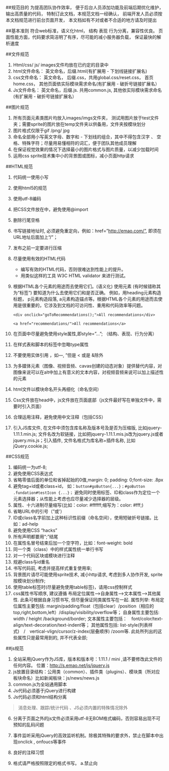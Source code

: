 ##规范目的
  为提高团队协作效率， 便于后台人员添加功能及前端后期优化维护，输出高质量的代码， 特制订此文档，本规范文档一经确认， 前端开发人员必须按本文档规范进行前台页面开发， 本文档如有不对或者不合适的地方请及时提出

##基本准则
  符合web标准，语义化html， 结构 表现 行为分离，兼容性优良。 页面性能方面，代码要求简洁明了有序，尽可能的减小服务器负载， 保证最快的解析速度

##文件规范
1. Html/css/ js/ images文件均放在已约定的目录中
2. html文件命名： 英文命名，后缀.html(有扩展用 - 下划线链接扩展名)
3. css文件命名： 英文命名， 后缀.css，共用global.css/reset.css， 首页home.css， 其他页面依实际模块需求命名(有扩展用 - 破折号链接扩展名）
4. Js文件命名： 英文命名，后缀.js. 共用common.js, 其他依实际模块需求命名(有扩展用 - 破折号链接扩展名）

##图片规范
1. 所有页面元素类图片均放入images/imgs文件夹， 测试用图片放于test文件夹；需要sprite的图片放在temp文件夹以供备用，文件夹按模块划分
2. 图片格式仅限于gif /png/ jpg
3. 命名全部用小写英文字母、数字和 - 下划线的组合，其中不得包含汉字 、 空格、特殊字符；尽量用易懂相符的词汇，便于团队其他成员理解
4. 在保证视觉效果的情况下选择最小的图片格式与图片质量，以减少加载时间
6. 运用css sprite技术集中小的背景图或图标，减小页面http请求

##HTML规范
1. 代码统一使用小写
2. 使用html5的规范<!DOCTYPE html>
3. 使用utf-8编码
4. 把CSS文件放在<head>中，避免使用@import
5. 删除行尾空格
6. 书写链接地址时, 必须避免重定向，例如：href=”http://emao.com/”, 即须在URL地址后面加上“/”； 
7. 发布之前一定要进行压缩
8. 尽量使用有效的HTML代码
    - 编写有效的HTML代码，否则很难达到性能上的提升。
    - 用类似这样的工具 W3C HTML validator 来进行测试。

9. 根据HTML各个元素的用途而去使用它们。(语义化)
   使用元素 (有时候错称其为“标签”) 要知道为什么去使用它们和是否正确。 例如，用heading元素构造标题， p元素构造段落, a元素构造锚点等。根据HTML各个元素的用途而去使用是很重要的，它涉及到文档的可访问性、重用和代码效率等问题。
   <!-- 不推荐 -->
   `<div onclick="goToRecommendations();">All recommendations</div>`
   <!-- 推荐 -->
   `<a href="recommendations/">All recommendations</a>`
10. 在页面中尽量避免使用style属性,即style=”…”; （结构、表现、行为分离）
11. 在样式表和脚本的标签中忽略type属性
12. 不要使用实体引用 ，如—, ”但是 < 或是 &除外
13. 为多媒体元素（图像、视频音频、cavas创建的动态对象）提供替代内容，对图像来说可以在alt中加上有意义的文本内容，对视频音频来说可以加上描述性的元素
14. html文件以模块命名开头再细化（命名空间）
15. Css文件放在head中，js文件放在页面底部（js文件最好写在单独文件中，需要时引入页面）
16. 合理运用注释，避免使用中文注释（包括CSS）
17. 引入JS库文件, 在文件中须包含库名称及版本号及是否为压缩版, 比如jquery-1.11.1.min.js; 文件名改为软链接，比如把jquery-1.11.1.mis.js改为jquery.js或者jquery.mis.js；引入插件, 文件名格式为库名称+插件名称, 比如jQuery.cookie.js;

##CSS规范
1. 编码统一为utf-8;
2. 避免使用CSS表达式
3. 省略零值后面的单位和省掉起始的0值,margin: 0; padding: 0;font-size: .8px
4. 避免tag+id或者class+id，
  如：`button#goButton{...}；#goButton .fundation#testIcon {...}；`
  避免同时使用标签、ID和class作为定位一个元素选择器；从性能上考虑也应尽量减少选择器的层级。
5. 属性、十六进制尽量缩写(比如：color: #ffffff;缩写为：color: #fff;)
6. 省略URL中的引号（”或’）
7. ID或class名字前加上这种标识性前缀（命名空间），使用短破折号链接。比如：ad-help
8. 避免使用CSS “hacks”
9. 所有声明都要用“;”结尾
10. 在属性名冒号结束后加一个空字符，比如：font-weight: bold
11. 同一个类（class）中的样式属性统一单行书写
12. 对一个代码区块或模块进行注释
13. 规避class与id重名
14. 书写代码前, 考虑并提高样式重复使用率;
15. 背景图片请尽可能使用sprite技术, 减小http请求, 考虑到多人协作开发, sprite按模块划分制作;
16. 使用table标签时(尽量避免使用table标签)，请用css控制样式
17. css属性书写顺序, 建议遵循 布局定位属性–>自身属性–>文本属性–>其他属性. 此条可根据自身习惯书写, 但尽量保证同类属性写在一起. 属性列举:
    布局定位属性主要包括: margin/padding/float（包括clear）/position（相应的 top,right,bottom,left）/display/visibility/overflow等； 
    自身属性主要包括: width / height /background/border; 文本属性主要包括：　font/color/text-align/text-decoration/text-indent等；
    其他属性包括: list-style(列表样式)　/　vertical-vlign/cursor/z-index(层叠顺序) /zoom等. 
    此处所列出的这些属性只是最常用到的, 并不代表全部;

##js规范
1. 全站采用jQuery作为JS库，版本和版本号：1.11.1 / mini ,请不要修改此文件的任何内容。 位置：http://s.emao.net/js/jquery.js
2. js放置目录结构：公用类（common）、插件类（plugins）、模块类（所对应板块命名）比如新闻板块：js/news/news.js
3. common.js为全站通用脚本
4. Js代码必须基于jQuery进行构建
5. Js代码必须和html结构分离
>消息处理、跟踪/统计代码 、JS必须内置的特殊情况除外
6. 分离于页面之外的js文件必须采用utf-8无BOM格式编码，否则容易出现不可预知的乱码问题
7. 事件监听采用jQuery的高效监听机制。除极其特殊的要求外，禁止在脚本中出现onclick , onfoucs等事件
8. 良好的注释习惯
9. 格式请严格按照限定的格式书写。
    a.禁止向<script />标签添加language属性，省略type属性。

    b.外部调用的JS，确保先加载jquery.js 再加载基于jQuery开发的脚本，否则报错
10. 代码中统一使用单引号''。

##兼容性
  经产品确认，浏览器兼容方案如下：
1. 需完全兼容火狐、safari浏览器、chrome浏览器、ie浏览器（8、9、10）及以上三大内核的扩展浏览器如360急速、360安全、遨游、qq、搜狗等
2. ie6、ie7需无样式问题，可没有交互效果 

维护修改已有页面的时候，必须修正旧有页面存在的不符合规范的问题

